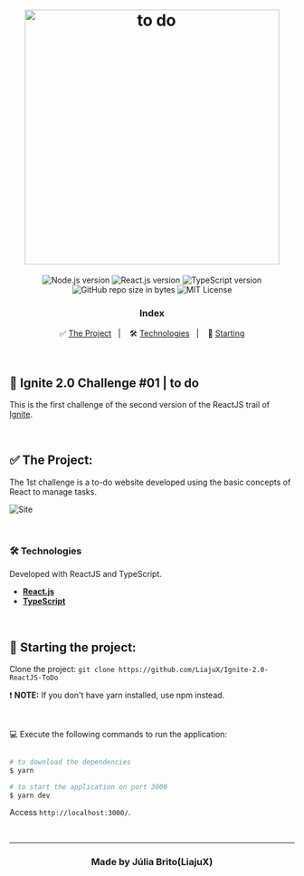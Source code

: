 <h1 align="center">
  <img src="https://github.com/LiajuX/Ignite-2.0-ReactJS-ToDo/blob/master/src/assets/logo.svg" alt="to do" width="450px">
</h1>

<p align="center">
  <img alt="Node.js version" src="https://img.shields.io/badge/Node.js-v16.13.0-689f63?style=flat&logoColor=689f63&logo=node.js">
  
  <img alt="React.js version" src="https://img.shields.io/badge/React.js-v17.0.0-60dafb?style=flat&logoColor=60dafb&logo=react">

  <img alt="TypeScript version" src="https://img.shields.io/badge/TypeScript-v4.3.2-007acc?style=flat&logoColor=007acc&logo=typescript">
    
  <br>
  
  <img alt="GitHub repo size in bytes" src="https://img.shields.io/github/repo-size/LiajuX/Ignite-2.0-ReactJS-ToDo?color=green">
    
   <img alt="MIT License" src="https://img.shields.io/github/license/LiajuX/Ignite-2.0-ReactJS-ToDo">
</p>

<h3 align="center">
  Index
</h3>

<p align="center">
  ✅ <a href="#%EF%B8%8F-the-project">The Project</a>&nbsp;&nbsp;&nbsp;|&nbsp;&nbsp;&nbsp;
  🛠 <a href="#-technologies">Technologies</a>&nbsp;&nbsp;&nbsp;|&nbsp;&nbsp;&nbsp;
  🏁 <a href="#-starting-the-project">Starting</a>
</p>

<br>

## 🚀 Ignite 2.0 Challenge #01 | to do   
This is the first challenge of the second version of the ReactJS trail of [Ignite](https://rocketseat.com.br/ignite).

<br> 

## ✅ The Project:

The 1st challenge is a to-do website developed using the basic concepts of React to manage tasks. 
<br>

![Site](https://github.com/LiajuX/Ignite-2.0-ReactJS-ToDo/assets/53796370/19ef4ba6-f54f-48e7-94d0-fe5f8b275300)

<br/>

### 🛠 Technologies
Developed with ReactJS and TypeScript.

- **[React.js](https://reactjs.org/)**
- **[TypeScript](https://www.typescriptlang.org/)**
<br>

## 🏁 Starting the project:

Clone the project: `git clone https://github.com/LiajuX/Ignite-2.0-ReactJS-ToDo`

❗ **NOTE:** If you don't have yarn installed, use npm instead.

<br>

💻 Execute the following commands to run the application:

````zsh

# to download the dependencies
$ yarn

# to start the application on port 3000
$ yarn dev
````

Access `http://localhost:3000/`.

<br>

---

<h3 align="center" >
  Made by Júlia Brito(LiajuX)
</h3>
